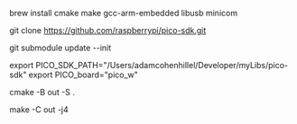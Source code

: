 brew install cmake make gcc-arm-embedded libusb minicom

git clone https://github.com/raspberrypi/pico-sdk.git

git submodule update --init

export PICO_SDK_PATH="/Users/adamcohenhillel/Developer/myLibs/pico-sdk"
export PICO_board="pico_w"

cmake -B out -S .

make -C out -j4
